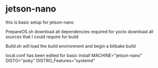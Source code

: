 # jetson-nano
this is basic setup for jetson-nano 

PrepareOS.sh
	download all dependencies required for yocto
	download all sources that I could require for build

Build.sh
	will load the build environment and begin a bitbake build

local.conf
	has been edited for basic install
	MACHINE="jetson-nano"
	DISTO="poky"
	DISTRO_Features="systemd"




